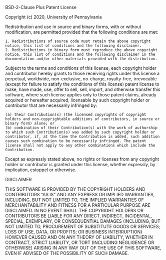 BSD-2-Clause Plus Patent License

Copyright (c) 2020, University of Pennsylvania

Redistribution and use in source and binary forms, with or without modification, are permitted provided that the following conditions are met:

    1. Redistributions of source code must retain the above copyright notice, this list of conditions and the following disclaimer.
    2. Redistributions in binary form must reproduce the above copyright notice, this list of conditions and the following disclaimer in the documentation and/or other materials provided with the distribution.

Subject to the terms and conditions of this license, each copyright holder and contributor hereby grants to those receiving rights under this license a perpetual, worldwide, non-exclusive, no-charge, royalty-free, irrevocable (except for failure to satisfy the conditions of this license) patent license to make, have made, use, offer to sell, sell, import, and otherwise transfer this software, where such license applies only to those patent claims, already acquired or hereafter acquired, licensable by such copyright holder or contributor that are necessarily infringed by:

    (a) their Contribution(s) (the licensed copyrights of copyright holders and non-copyrightable additions of contributors, in source or binary form) alone; or
    (b) combination of their Contribution(s) with the work of authorship to which such Contribution(s) was added by such copyright holder or contributor, if, at the time the Contribution is added, such addition causes such combination to be necessarily infringed. The patent license shall not apply to any other combinations which include the Contribution.

Except as expressly stated above, no rights or licenses from any copyright holder or contributor is granted under this license, whether expressly, by implication, estoppel or otherwise.

DISCLAIMER

THIS SOFTWARE IS PROVIDED BY THE COPYRIGHT HOLDERS AND CONTRIBUTORS "AS IS" AND ANY EXPRESS OR IMPLIED WARRANTIES, INCLUDING, BUT NOT LIMITED TO, THE IMPLIED WARRANTIES OF MERCHANTABILITY AND FITNESS FOR A PARTICULAR PURPOSE ARE DISCLAIMED. IN NO EVENT SHALL THE COPYRIGHT HOLDERS OR CONTRIBUTORS BE LIABLE FOR ANY DIRECT, INDIRECT, INCIDENTAL, SPECIAL, EXEMPLARY, OR CONSEQUENTIAL DAMAGES (INCLUDING, BUT NOT LIMITED TO, PROCUREMENT OF SUBSTITUTE GOODS OR SERVICES; LOSS OF USE, DATA, OR PROFITS; OR BUSINESS INTERRUPTION) HOWEVER CAUSED AND ON ANY THEORY OF LIABILITY, WHETHER IN CONTRACT, STRICT LIABILITY, OR TORT (INCLUDING NEGLIGENCE OR OTHERWISE) ARISING IN ANY WAY OUT OF THE USE OF THIS SOFTWARE, EVEN IF ADVISED OF THE POSSIBILITY OF SUCH DAMAGE.
